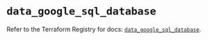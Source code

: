 # `data_google_sql_database`

Refer to the Terraform Registry for docs: [`data_google_sql_database`](https://registry.terraform.io/providers/hashicorp/google/6.16.0/docs/data-sources/sql_database).
